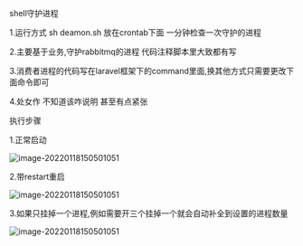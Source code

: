 shell守护进程 

1.运行方式 sh deamon.sh  放在crontab下面 一分钟检查一次守护的进程

2.主要基于业务,守护rabbitmq的进程 代码注释脚本里大致都有写

3.消费者进程的代码写在laravel框架下的command里面,换其他方式只需要更改下面命令即可

4.处女作 不知道该咋说明 甚至有点紧张

执行步骤

1.正常启动

![image-20220118150501051](https://test.cdn.heshecasa.com/hhserp/upload/image/2022-01-18/e4e5505eb2ac1d351295c9f19db7357c25085528.jpg)

2.带restart重启

![image-20220118150501051](https://test.cdn.heshecasa.com/hhserp/upload/image/2022-01-18/86a9b075a18a1d044e374e3ef11af322a46394c8.jpg)

3.如果只挂掉一个进程,例如需要开三个挂掉一个就会自动补全到设置的进程数量

![image-20220118150501051](https://test.cdn.heshecasa.com/hhserp/upload/image/2022-01-18/9b56be0512d2e3b632584b601da12d9ea5f70cbf.jpg)

